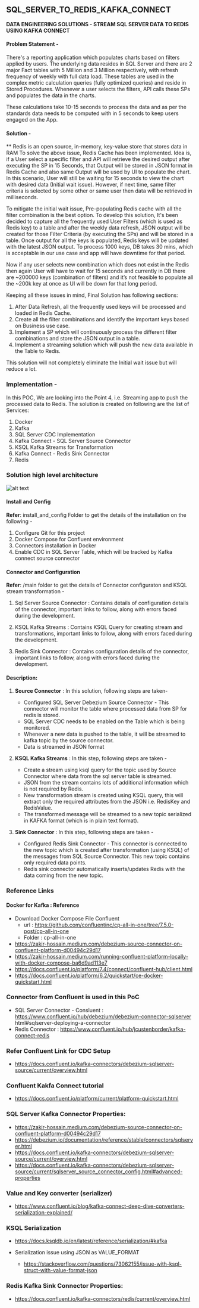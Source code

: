 ## SQL_SERVER_TO_REDIS_KAFKA_CONNECT
**DATA ENGINEERING SOLUTIONS - STREAM SQL SERVER DATA TO REDIS USING KAFKA CONNECT**

#### Problem Statement - 

There's a reporting application which populates charts based on filters applied by users. The underlying data resides in SQL Server and there are 2 major Fact tables with 5 Million and 3 Million respectively, with refresh frequency of weekly with full data load. These tables are used in the complex metric calculation queries (fully optimized queries) and reside in Stored Procedures. Whenever a user selects the filters, API calls these SPs and populates the data in the charts.

These calculations take 10-15 seconds to process the data and as per the standards data needs to be computed with in 5 seconds to keep users engaged on the App.

#### Solution - 
** Redis is an open source, in-memory, key-value store that stores data in RAM
To solve the above issue, Redis Cache has been implemented. Idea is, if a User select a specific filter and API will retrieve the desired output after executing the SP in 15 Seconds, that Output will be stored in JSON format in Redis Cache and also same Output will be used by UI to populate the chart. In this scenario, User will still be waiting for 15 seconds to view the chart with desired data (Initial wait issue). However, if next time, same filter criteria is selected by some other or same user then data will be retrieved in milliseconds.

To mitigate the initial wait issue, Pre-populating Redis cache with all the filter combination is the best option. To develop this solution, It's been decided to capture all the frequently used User Filters (which is used as Redis key) to a table and after the weekly data refresh, JSON output will be created for those Filter Criteria (by executing the SPs) and will be stored in a table. Once output for all the keys is populated, Redis keys will be updated with the latest JSON output. To process 1000 keys, DB takes 30 mins, which is acceptable in our use case and app will have downtime for that period. 

Now if any user selects new combination which does not exist in the Redis then again User will have to wait for 15 seconds and currently in DB there are ~200000 keys (combination of filters) and it’s not feasible to populate all the ~200k key at once as UI will be down for that long period.

Keeping all these issues in mind, Final Solution has following sections:
1. After Data Refresh, all the frequently used keys will be processed and loaded in Redis Cache.
2. Create all the filter combinations and identify the important keys based on Business use case.
3. Implement a SP which will continuously process the different filter combinations and store the JSON output in a table.
4. Implement a streaming solution which will push the new data available in the Table to Redis. 

This solution will not completely eliminate the Initial wait issue but will reduce a lot. 

### Implementation - 
In this POC, We are looking into the Point 4, i.e. Streaming app to push the processed data to Redis.
The solution is created on following are the list of Services:
1. Docker
2. Kafka
3. SQL Server CDC Implementation
4. Kafka Connect - SQL Server Source Connector
5. KSQL Kafka Streams for Transformation
6. Kafka Connect - Redis Sink Connector
7. Redis

### Solution high level architecture
![alt text]([https://github.com/[username]/[reponame]/blob/[branch]/image.jpg](https://github.com/jerinsam/sql-server-to-redis-using-kafka-connect/blob/main/main/kafka-connect-architecture.png)?raw=true)

#### Install and Config

**Refer**: install_and_config Folder to get the details of the installation on the following - 
1. Configure Git for this project
2. Docker Compose for Confluent environment
3. Connectors installation in Docker
4. Enable CDC in SQL Server Table, which will be tracked by Kafka connect source connector 

#### Connector and Configuration

**Refer**: /main folder to get the details of Connector configuraton and KSQL stream transformation -
1. Sql Server Source Connector : Contains details of configuration details of the connector, important links to follow, along with errors faced during the development.

2. KSQL Kafka Streams : Contains KSQL Query for creating stream and transformations, important links to follow, along with errors faced during the development.

3. Redis Sink Connector : Contains configuration details of the connector, important links to follow, along with errors faced during the development.


#### Description:
1. **Source Connector** : In this solution, following steps are taken-
   - Configured SQL Server Debezium Source Connector - This connector will monitor the table where processed data from SP for redis is stored.
   - SQL Server CDC needs to be enabled on the Table which is being monitored.
   - Whenever a new data is pushed to the table, it will be streamed to kafka topic by the source connector.
   - Data is streamed in JSON format

2. **KSQL Kafka Streams** : In this step, following steps are taken - 
   - Create a stream using ksql query for the topic used by Source Connector where data from the sql server table is streamed.
   - JSON from the stream contains lots of additional information which is not required by Redis.
   - New transformation stream is created using KSQL query, this will extract only the required attributes from the JSON i.e. RedisKey and RedisValue.
   - The transformed message will be streamed to a new topic serialized in KAFKA format (which is in plain text format). 
   
3. **Sink Connector** : In this step, following steps are taken - 
   - Configured Redis Sink Connector - This connector is connected to the new topic which is created after transformation (using KSQL) of the messages from SQL Source Connector. This new topic contains only required data points.
   - Redis sink connector automatically inserts/updates Redis with the data coming from the new topic.


### Reference Links

#### Docker for Kafka : Reference
- Download Docker Compose File Confluent
   - url : https://github.com/confluentinc/cp-all-in-one/tree/7.5.0-post/cp-all-in-one
   - Folder : cp-all-in-one
- https://zakir-hossain.medium.com/debezium-source-connector-on-confluent-platform-d00494c29d17
- https://zakir-hossain.medium.com/running-confluent-platform-locally-with-docker-compose-ba6d9ad113e7
- https://docs.confluent.io/platform/7.4/connect/confluent-hub/client.html
- https://docs.confluent.io/platform/6.2/quickstart/ce-docker-quickstart.html


### Connector from Confluent is used in this PoC
- SQL Server Connector - Consluent : https://www.confluent.io/hub/debezium/debezium-connector-sqlserver html#sqlserver-deploying-a-connector
- Redis Connector : https://www.confluent.io/hub/jcustenborder/kafka-connect-redis

### Refer Confluent Link for CDC Setup
- https://docs.confluent.io/kafka-connectors/debezium-sqlserver-source/current/overview.html

### Confluent Kakfa Connect tutorial 
- https://docs.confluent.io/platform/current/platform-quickstart.html

### SQL Server Kafka Connector Properties:
- https://zakir-hossain.medium.com/debezium-source-connector-on-confluent-platform-d00494c29d17 
- https://debezium.io/documentation/reference/stable/connectors/sqlserver.html
- https://docs.confluent.io/kafka-connectors/debezium-sqlserver-source/current/overview.html
- https://docs.confluent.io/kafka-connectors/debezium-sqlserver-source/current/sqlserver_source_connector_config.html#advanced-properties
 
### Value and Key converter (serializer)
- https://www.confluent.io/blog/kafka-connect-deep-dive-converters-serialization-explained/
   

### KSQL Serialization 
- https://docs.ksqldb.io/en/latest/reference/serialization/#kafka
		
- Serialization issue using JSON as VALUE_FORMAT
   - https://stackoverflow.com/questions/73062155/issue-with-ksql-struct-with-value-format-json

### Redis Kafka Sink Connector Properties:
- https://docs.confluent.io/kafka-connectors/redis/current/overview.html
	
